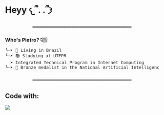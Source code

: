 <h1 align="left">Heyy 𐔌՞. .՞𐦯</h1>

<h3 align="center">════════════════════════════</h3>

<h3 align="left"><strong>Who's Pietro? 👇🏼</strong></h3>

<pre align="left">╰┈➤ 📍 Living in Brazil
╰┈➤ 📚 Studying at UTFPR
  ➤ Integrated Technical Program in Internet Computing
╰┈➤ 🥉 Bronze medalist in the National Artificial Intelligence Olympiad (ONIA), Brazil
</pre>

<h3 align="center">════════════════════════════</h3>

<h2 align="left"><strong>Code with:</strong></h2>
<p align="left">
  <a href="https://skillicons.dev">
    <img src="https://skillicons.dev/icons?i=html,css,js,py" />
  </a>
</p>
